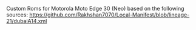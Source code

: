 Custom Roms for Motorola Moto Edge 30 (Neo) based on the following sources: https://github.com/Rakhshan7070/Local-Manifest/blob/lineage-21/dubaiA14.xml
